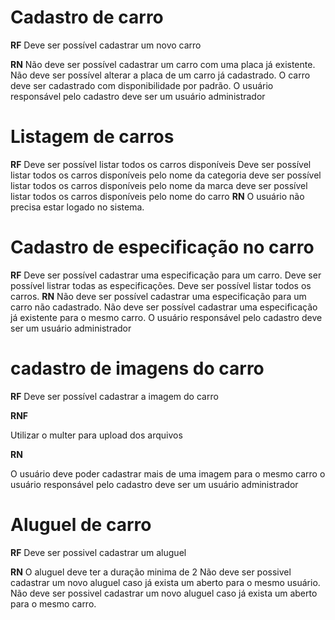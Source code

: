 # Cadastro de carro

**RF**
Deve ser possível cadastrar um novo carro

**RN**
Não deve ser possível cadastrar um carro com uma placa já existente.
Não deve ser possível alterar a placa de um carro já cadastrado.
O carro deve ser cadastrado com disponibilidade por padrão.
O usuário responsável pelo cadastro deve ser um usuário administrador

# Listagem de carros

**RF**
Deve ser possível listar todos os carros disponíveis
Deve ser possível listar todos os carros disponíveis pelo nome da categoria
deve ser possível listar todos os carros disponíveis pelo nome da marca
deve ser possível listar todos os carros disponíveis pelo nome do carro
**RN**
O usuário não precisa estar logado no sistema.

# Cadastro de especificação no carro

**RF**
Deve ser possível cadastrar uma especificação para um carro.
Deve ser possível listrar todas as especificações.
Deve ser possível listar todos os carros.
**RN**
Não deve ser possível cadastrar uma especificação para um carro não cadastrado.
Não deve ser possível cadastrar uma especificação já existente para o mesmo carro.
O usuário responsável pelo cadastro deve ser um usuário administrador

# cadastro de imagens do carro

**RF**
Deve ser possível cadastrar a imagem do carro

**RNF**

Utilizar o multer para upload dos arquivos

**RN**

O usuário deve poder cadastrar mais de uma imagem para o mesmo carro
o usuário responsável pelo cadastro deve ser um usuário administrador

# Aluguel de carro

**RF**
Deve ser possivel cadastrar um aluguel

**RN**
O aluguel deve ter a duração minima de 2
Não deve ser possivel cadastrar um novo aluguel caso já exista um aberto para o mesmo usuário.
Não deve ser possivel cadastrar um novo aluguel caso já exista um aberto para o mesmo carro.
